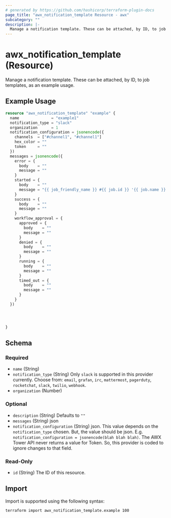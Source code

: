 ```yaml
---
# generated by https://github.com/hashicorp/terraform-plugin-docs
page_title: "awx_notification_template Resource - awx"
subcategory: ""
description: |-
  Manage a notification template. These can be attached, by ID, to job templates, as an example usage.
---
```


# awx_notification_template (Resource)

Manage a notification template. These can be attached, by ID, to job templates, as an example usage.

## Example Usage

```terraform
resource "awx_notification_template" "example" {
  name              = "example1"
  notification_type = "slack"
  organization      = 1
  notification_configuration = jsonencode({
    channels  = ["#channel1", "#channel1"]
    hex_color = ""
    token     = ""
  })
  messages = jsonencode({
    error = {
      body    = ""
      message = ""
    }
    started = {
      body    = ""
      message = "{{ job_friendly_name }} #{{ job.id }} '{{ job.name }}' {{ job.status }}: {{ url }} Custom Message"
    }
    success = {
      body    = ""
      message = ""
    }
    workflow_approval = {
      approved = {
        body    = ""
        message = ""
      }
      denied = {
        body    = ""
        message = ""
      }
      running = {
        body    = ""
        message = ""
      }
      timed_out = {
        body    = ""
        message = ""
      }
    }
  })




}
```

<!-- schema generated by tfplugindocs -->
## Schema

### Required

- `name` (String)
- `notification_type` (String) Only `slack` is supported in this provider currently. Choose from: `email`, `grafan`, `irc`, `mattermost`, `pagerduty`, `rocketchat`, `slack`, `twilio`, `webhook`.
- `organization` (Number)

### Optional

- `description` (String) Defaults to `""`
- `messages` (String) json
- `notification_configuration` (String) json. This value depends on the `notification_type` chosen. But, the value should be json. E.g. `notification_configuration = jsonencode(blah blah blah)`. The AWX Tower API never returns a value for Token. So, this provider is coded to ignore changes to that field.

### Read-Only

- `id` (String) The ID of this resource.

## Import

Import is supported using the following syntax:

```shell
terraform import awx_notification_template.example 100
```
